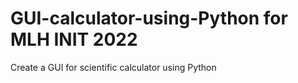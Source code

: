 # GUI-calculator-using-Python for MLH INIT 2022
Create a GUI for scientific calculator using Python
